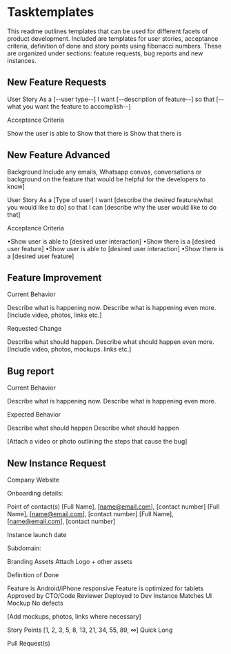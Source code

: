 # Tasktemplates
This readme outlines templates that can be used for different facets of product development. Included are templates for user stories, acceptance criteria, definition of done and story points using fibonacci numbers.
These are organized under sections: feature requests, bug reports and new instances.

## New Feature Requests

User Story
As a [--user type--] I want [--description of feature--] so that [--what you want the feature to accomplish--]

Acceptance Criteria

Show the user is able to
Show that there is
Show that there is

## New Feature Advanced

Background
Include any emails, Whatsapp convos, conversations or background on the feature that would be helpful for the developers to know]

User Story
As a [Type of user] I want [describe the desired feature/what you would like to do] so that I can [describe why the user would like to do that]

Acceptance Criteria

•Show user is able to [desired user interaction]
•Show there is a [desired user feature]
•Show user is able to [desired user interaction]
•Show there is a [desired user feature]

## Feature Improvement

Current Behavior
 
Describe what is happening now.
Describe what is happening even more.
[Include video, photos, links etc.]

Requested  Change 

Describe what should happen.
Describe what should happen even more.
[Include video, photos, mockups. links etc.]

## Bug report

Current Behavior

Describe what is happening now.
Describe what is happening even more.

Expected  Behavior 

Describe what should happen
Describe what should happen

[Attach a video or photo outlining the steps that cause the bug]

## New Instance Request

Company Website

Onboarding details:

Point of contact(s)
[Full Name], [name@email.com], [contact number]
[Full Name], [name@email.com], [contact number]
[Full Name], [name@email.com], [contact number]

Instance launch date

Subdomain:

Branding Assets 
Attach Logo + other assets

Definition of Done

Feature is Android/iPhone responsive
Feature is optimized for tablets
Approved by CTO/Code Reviewer
Deployed to Dev Instance
Matches UI Mockup
No defects

[Add mockups, photos, links where necessary]


Story Points
[1, 2, 3, 5, 8, 13, 21, 34, 55, 89, ∞]
Quick                            Long

Pull Request(s)  
